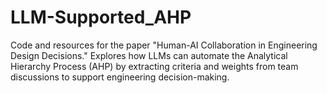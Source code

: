 # LLM-Supported_AHP
Code and resources for the paper "Human-AI Collaboration in Engineering Design Decisions." Explores how LLMs can automate the Analytical Hierarchy Process (AHP) by extracting criteria and weights from team discussions to support engineering decision-making.
